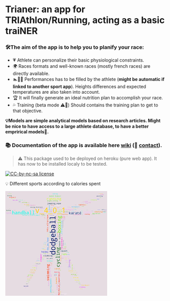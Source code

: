 # Trianer: an app for TRIAthlon/Running, acting as a basic traiNER

### 🛠️The aim of the app is to help you to planify your race:
- 💗 Athlete can personalize their basic physiological constraints.
- 🌍 Races formats and well-known races (mostly french races) are directly available.
- 🏊🚴🏃 Performances has to be filled by the athlete (**might be automatic if linked to another sport app**). Heights differences and expected temperatures are also taken into account.
- 🏆 It will finally generate an ideal nutrition plan to accomplish your race.
- 💦 Training (beta mode ⚠️🚧) Should contains the training plan to get to that objective.

**💡Models are simple analytical models based on research articles. Might be nice to have access to a large athlete database, to have a better emprirical models🎁.**
### 📚 **Documentation of the app is available here [wiki](https://github.com/guydegnol/trianer/wiki) (📧 [contact](mailto:trianer@guydegnol.net))**.

> ⚠️ This package used to be deployed on heroku (pure web app). It has now to be installed localy to be tested.

[![CC-by-nc-sa license](https://badgen.net/badge/icon/CC%20by-nc-sa?label=Licence)](https://creativecommons.org/licenses/by-nc-sa/4.0)

💡 Different sports according to calories spent

![](data/vetruve_gen.png)




